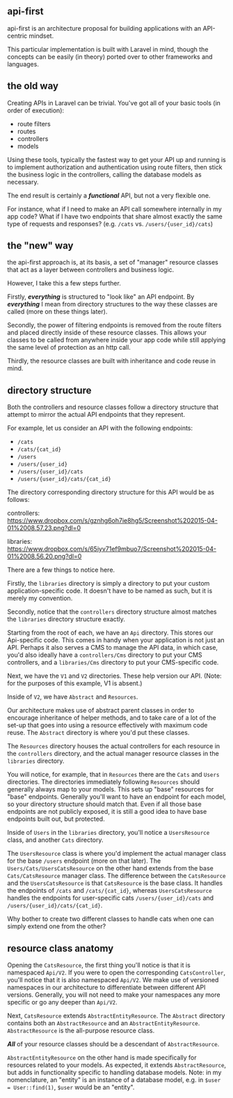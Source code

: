 ## api-first

api-first is an architecture proposal for building applications with an API-centric mindset.

This particular implementation is built with Laravel in mind, though the concepts can be easily (in theory) ported over to other frameworks and languages.

## the old way

Creating APIs in Laravel can be trivial.  You've got all of your basic tools (in order of execution):
 - route filters
 - routes
 - controllers
 - models

Using these tools, typically the fastest way to get your API up and running is to implement authorization and authentication
using route filters, then stick the business logic in the controllers, calling the database models as necessary.

The end result is certainly a ***functional*** API, but not a very flexible one.

For instance, what if I need to make an API call somewhere internally in my app code?
What if I have two endpoints that share almost exactly the same type of requests and responses?
(e.g. `/cats` vs. `/users/{user_id}/cats`)

## the "new" way

the api-first approach is, at its basis, a set of "manager" resource classes that act as a layer between controllers and business logic.

However, I take this a few steps further.

Firstly, ***everything*** is structured to "look like" an API endpoint.
By ***everything*** I mean from directory structures to the way these classes are called (more on these things later).

Secondly, the power of filtering endpoints is removed from the route filters and placed directly inside of these resource classes.
This allows your classes to be called from anywhere inside your app code while still applying the same level of protection as an http call.

Thirdly, the resource classes are built with inheritance and code reuse in mind.

## directory structure

Both the controllers and resource classes follow a directory structure that attempt to mirror the actual API endpoints that they represent.

For example, let us consider an API with the following endpoints:

 - `/cats`
 - `/cats/{cat_id}`
 - `/users`
 - `/users/{user_id}`
 - `/users/{user_id}/cats`
 - `/users/{user_id}/cats/{cat_id}`


The directory corresponding directory structure for this API would be as follows:

controllers: https://www.dropbox.com/s/gznhg6oh7ie8hg5/Screenshot%202015-04-01%2008.57.23.png?dl=0

libraries: https://www.dropbox.com/s/65iyv71ef9mbuo7/Screenshot%202015-04-01%2008.56.20.png?dl=0

There are a few things to notice here.

Firstly, the `libraries` directory is simply a directory to put your custom application-specific code.
It doesn't have to be named as such, but it is merely my convention.

Secondly, notice that the `controllers` directory structure almost matches the `libraries` directory structure exactly.

Starting from the root of each, we have an `Api` directory. This stores our Api-specific code.
This comes in handy when your application is not just an API.  Perhaps it also serves a CMS to manage the API data,
in which case, you'd also ideally have a `controllers/Cms` directory to put your CMS controllers,
and a `libraries/Cms` directory to put your CMS-specific code.

Next, we have the `V1` and `V2` directories.  These help version our API.
(Note: for the purposes of this example, V1 is absent.)

Inside of `V2`, we have `Abstract` and `Resources`.

Our architecture makes use of abstract parent classes in order to encourage inheritance of helper methods,
and to take care of a lot of the set-up that goes into using a resource effectively with maximum code reuse.
The `Abstract` directory is where you'd put these classes.

The `Resources` directory houses the actual controllers for each resource in the `controllers` directory,
and the actual manager resource classes in the `libraries` directory.

You will notice, for example, that in `Resources` there are the `Cats` and `Users` directories.
The directories immediately following `Resources` should generally always map to your models.
This sets up "base" resources for "base" endpoints.
Generally you'll want to have an endpoint for each model, so your directory structure should match that.
Even if all those base endpoints are not publicly exposed, it is still a good idea to have base endpoints built out, but protected.

Inside of `Users` in the `libraries` directory, you'll notice a `UsersResource` class, and another `Cats` directory.

The `UsersResource` class is where you'd implement the actual manager class for the base `/users` endpoint (more on that later).
The `Users/Cats/UsersCatsResource` on the other hand extends from the base `Cats/CatsResource` manager class.
The difference between the `CatsResource` and the `UsersCatsResource` is that `CatsResource` is the base class.
It handles the endpoints of `/cats` and `/cats/{cat_id}`,
whereas `UsersCatsResource` handles the endpoints for user-specific cats `/users/{user_id}/cats` and `/users/{user_id}/cats/{cat_id}`.

Why bother to create two different classes to handle cats when one can simply extend one from the other?

## resource class anatomy

Opening the `CatsResource`, the first thing you'll notice is that it is namespaced `Api/V2`.
If you were to open the corresponding `CatsController`, you'll notice that it is also namespaced `Api/V2`.
We make use of versioned namespaces in our architecture to differentiate between different API versions.
Generally, you will not need to make your namespaces any more specific or go any deeper than `Api/V2`.

Next, `CatsResource` extends `AbstractEntityResource`.  The `Abstract` directory contains both an `AbstractResource`
and an `AbstractEntityResource`.  `AbstractResource` is the all-purpose resource class.

***All*** of your resource classes should be a descendant of `AbstractResource`.

`AbstractEntityResource` on the other hand is made specifically for resources related to your models.
As expected, it extends `AbstractResource`, but adds in functionality specific to handling database models.
Note: in my nomenclature, an "entity" is an instance of a database model, e.g. in `$user = User::find(1)`,
`$user` would be an "entity".


